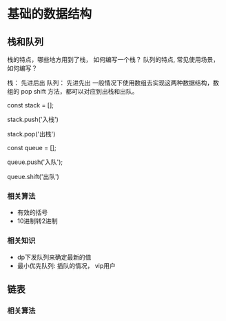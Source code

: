 # 基础的数据结构

## 栈和队列

栈的特点，哪些地方用到了栈， 如何编写一个栈？ 队列的特点, 常见使用场景，如何编写？

栈： 先进后出
队列： 先进先出
一般情况下使用数组去实现这两种数据结构，数组的 pop shift 方法，都可以对应到出栈和出队。

const stack = [];

<!-- 进栈 -->
stack.push('入栈')
<!-- 出栈 -->
stack.pop('出栈')


const queue = [];

<!-- 进队 -->
queue.push('入队');
<!-- 出队 -->
queue.shift('出队')





### 相关算法

- 有效的括号
- 10进制转2进制

### 相关知识

- dp下发队列来确定最新的值
- 最小优先队列: 插队的情况， vip用户


## 链表


### 相关算法




